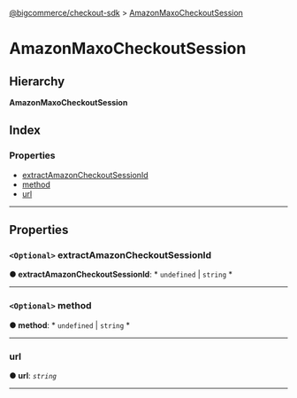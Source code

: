 [@bigcommerce/checkout-sdk](../README.md) > [AmazonMaxoCheckoutSession](../interfaces/amazonmaxocheckoutsession.md)

# AmazonMaxoCheckoutSession

## Hierarchy

**AmazonMaxoCheckoutSession**

## Index

### Properties

* [extractAmazonCheckoutSessionId](amazonmaxocheckoutsession.md#extractamazoncheckoutsessionid)
* [method](amazonmaxocheckoutsession.md#method)
* [url](amazonmaxocheckoutsession.md#url)

---

## Properties

<a id="extractamazoncheckoutsessionid"></a>

### `<Optional>` extractAmazonCheckoutSessionId

**● extractAmazonCheckoutSessionId**: * `undefined` &#124; `string`
*

___
<a id="method"></a>

### `<Optional>` method

**● method**: * `undefined` &#124; `string`
*

___
<a id="url"></a>

###  url

**● url**: *`string`*

___

